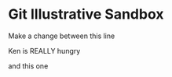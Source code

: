 Git Illustrative Sandbox
========================

Make a change between this line

Ken is REALLY hungry

and this one
